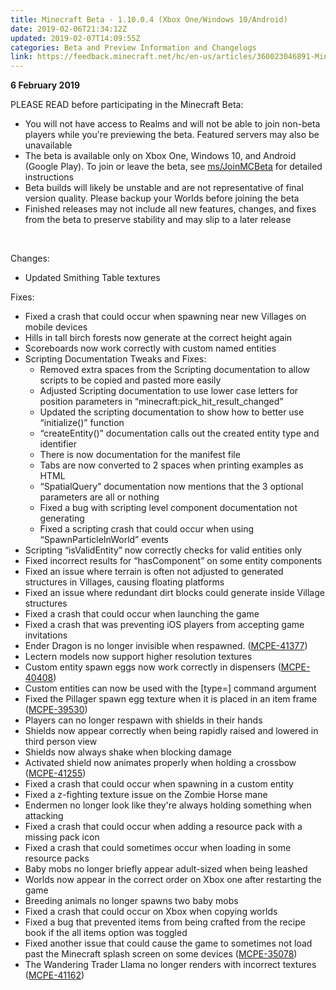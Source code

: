 ```yaml
---
title: Minecraft Beta - 1.10.0.4 (Xbox One/Windows 10/Android)
date: 2019-02-06T21:34:12Z
updated: 2019-02-07T14:09:55Z
categories: Beta and Preview Information and Changelogs
link: https://feedback.minecraft.net/hc/en-us/articles/360023046891-Minecraft-Beta-1-10-0-4-Xbox-One-Windows-10-Android-
---
```


**6 February 2019**

PLEASE READ before participating in the Minecraft Beta:

- You will not have access to Realms and will not be able to join non-beta players while you're previewing the beta. Featured servers may also be unavailable
- The beta is available only on Xbox One, Windows 10, and Android (Google Play). To join or leave the beta, see <u>[ms/JoinMCBeta](http://aka.ms/JoinMCBeta)</u> for detailed instructions
- Beta builds will likely be unstable and are not representative of final version quality. Please backup your Worlds before joining the beta
- Finished releases may not include all new features, changes, and fixes from the beta to preserve stability and may slip to a later release

 

Changes:

- Updated Smithing Table textures 

Fixes:

- Fixed a crash that could occur when spawning near new Villages on mobile devices
- Hills in tall birch forests now generate at the correct height again
- Scoreboards now work correctly with custom named entities 
- Scripting Documentation Tweaks and Fixes:
  - Removed extra spaces from the Scripting documentation to allow scripts to be copied and pasted more easily 
  - Adjusted Scripting documentation to use lower case letters for position parameters in “minecraft:pick_hit_result_changed” 
  - Updated the scripting documentation to show how to better use “initialize()” function 
  - “createEntity()” documentation calls out the created entity type and identifier 
  - There is now documentation for the manifest file 
  - Tabs are now converted to 2 spaces when printing examples as HTML 
  - “SpatialQuery” documentation now mentions that the 3 optional parameters are all or nothing 
  - Fixed a bug with scripting level component documentation not generating
  - Fixed a scripting crash that could occur when using “SpawnParticleInWorld” events 
- Scripting “isValidEntity” now correctly checks for valid entities only 
- Fixed incorrect results for “hasComponent” on some entity components 
- Fixed an issue where terrain is often not adjusted to generated structures in Villages, causing floating platforms 
- Fixed an issue where redundant dirt blocks could generate inside Village structures 
- Fixed a crash that could occur when launching the game 
- Fixed a crash that was preventing iOS players from accepting game invitations
- Ender Dragon is no longer invisible when respawned. ([MCPE-41377](https://bugs.mojang.com/browse/MCPE-41377))
- Lectern models now support higher resolution textures
- Custom entity spawn eggs now work correctly in dispensers ([MCPE-40408](https://bugs.mojang.com/browse/MCPE-40408))
- Custom entities can now be used with the \[type=\] command argument 
- Fixed the Pillager spawn egg texture when it is placed in an item frame ([MCPE-39530](https://bugs.mojang.com/browse/MCPE-39530))
- Players can no longer respawn with shields in their hands
- Shields now appear correctly when being rapidly raised and lowered in third person view 
- Shields now always shake when blocking damage 
- Activated shield now animates properly when holding a crossbow ([MCPE-41255](https://bugs.mojang.com/browse/MCPE-41255))
- Fixed a crash that could occur when spawning in a custom entity 
- Fixed a z-fighting texture issue on the Zombie Horse mane
- Endermen no longer look like they're always holding something when attacking
- Fixed a crash that could occur when adding a resource pack with a missing pack icon 
- Fixed a crash that could sometimes occur when loading in some resource packs 
- Baby mobs no longer briefly appear adult-sized when being leashed
- Worlds now appear in the correct order on Xbox one after restarting the game
- Breeding animals no longer spawns two baby mobs
- Fixed a crash that could occur on Xbox when copying worlds
- Fixed a bug that prevented items from being crafted from the recipe book if the all items option was toggled
- Fixed another issue that could cause the game to sometimes not load past the Minecraft splash screen on some devices ([MCPE-35078](https://bugs.mojang.com/browse/MCPE-35078))
- The Wandering Trader Llama no longer renders with incorrect textures ([MCPE-41162](https://bugs.mojang.com/browse/MCPE-41162))
